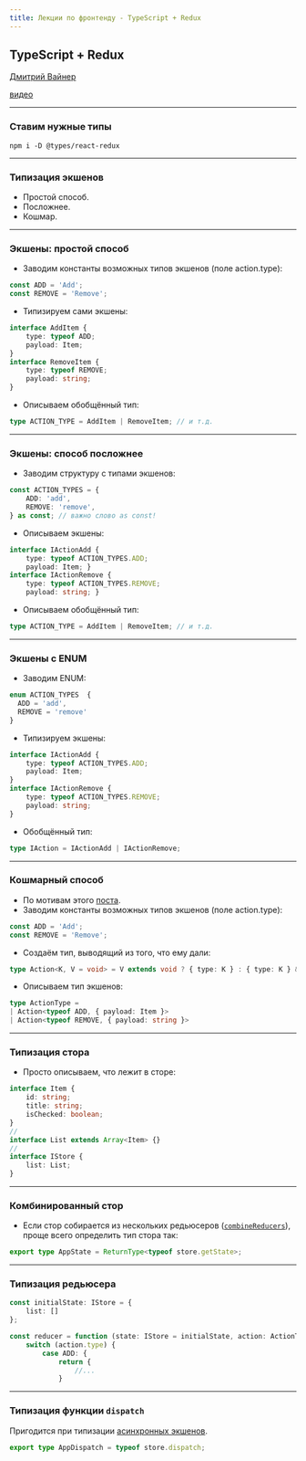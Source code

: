 ```yaml
---
title: Лекции по фронтенду - TypeScript + Redux
---
```


## TypeScript + Redux

[Дмитрий Вайнер](https://github.com/dmitryweiner)

[видео](https://drive.google.com/file/d/1xqG4h7YNgbZaoOcCGKDQkOhXsERyPThO/view?usp=sharing)

---

### Ставим нужные типы
```shell
npm i -D @types/react-redux
```

---

### Типизация экшенов
* Простой способ.
* Посложнее.
* Кошмар.

---

### Экшены: простой способ
* Заводим константы возможных типов экшенов (поле action.type):
```ts
const ADD = 'Add';
const REMOVE = 'Remove';
```
* Типизируем сами экшены:
```ts
interface AddItem {
    type: typeof ADD;
    payload: Item;
}
interface RemoveItem {
    type: typeof REMOVE;
    payload: string;
}
```
* Описываем обобщённый тип:
```ts
type ACTION_TYPE = AddItem | RemoveItem; // и т.д.
```
---

### Экшены: способ посложнее
* Заводим структуру с типами экшенов:
```ts
const ACTION_TYPES = {
    ADD: 'add',
    REMOVE: 'remove',
} as const; // важно слово as const!
```
* Описываем экшены:
```ts
interface IActionAdd {
    type: typeof ACTION_TYPES.ADD;
    payload: Item; }
interface IActionRemove {
    type: typeof ACTION_TYPES.REMOVE;
    payload: string; }
```
* Описываем обобщённый тип:
```ts
type ACTION_TYPE = AddItem | RemoveItem; // и т.д.
```

---

### Экшены с ENUM
* Заводим ENUM:
```ts
enum ACTION_TYPES  {
  ADD = 'add',
  REMOVE = 'remove'
}
```
* Типизируем экшены:
```ts
interface IActionAdd {
    type: typeof ACTION_TYPES.ADD;
    payload: Item;
}
interface IActionRemove {
    type: typeof ACTION_TYPES.REMOVE;
    payload: string;
}
```
* Обобщённый тип:
```ts
type IAction = IActionAdd | IActionRemove;
```

---

### Кошмарный способ
* По мотивам этого [поста](https://habr.com/ru/company/alfa/blog/452620/).
* Заводим константы возможных типов экшенов (поле action.type):
```ts
const ADD = 'Add';
const REMOVE = 'Remove';
```
* Создаём тип, выводящий из того, что ему дали:
```ts
type Action<K, V = void> = V extends void ? { type: K } : { type: K } & V;
```
* Описываем тип экшенов:
```ts
type ActionType =
| Action<typeof ADD, { payload: Item }>
| Action<typeof REMOVE, { payload: string }>
```

---

### Типизация стора
* Просто описываем, что лежит в сторе:
```ts
interface Item {
    id: string;
    title: string;
    isChecked: boolean;
}
//
interface List extends Array<Item> {}
//
interface IStore {
    list: List;
}
```

---

### Комбинированный стор

* Если стор собирается из нескольких редьюсеров 
  ([```combineReducers```](https://redux.js.org/recipes/structuring-reducers/using-combinereducers)),
  проще всего определить тип стора так:

```ts
export type AppState = ReturnType<typeof store.getState>;
```

---

### Типизация редьюсера
```ts
const initialState: IStore = {
    list: []
};

const reducer = function (state: IStore = initialState, action: ActionType): IStore {
    switch (action.type) {
        case ADD: {
            return {
                //...
            }
```

---

### Типизация функции ```dispatch```
Пригодится при типизации [асинхронных экшенов](https://dmitryweiner.github.io/lectures/Redux%20API.html#/9).

```ts
export type AppDispatch = typeof store.dispatch;
```

